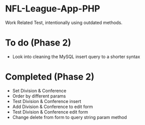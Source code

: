 # NFL-League-App-PHP

Work Related Test, intentionally using outdated methods. 



# To do (Phase 2)

- Look into cleaning the MySQL insert query to a shorter syntax


# Completed (Phase 2)

- Set Division & Conference 
- Order by different params
- Test Division & Conference insert
- Add Division & Conference to edit form
- Test Division & Conference edit form
- Change delete from form to query string param method
